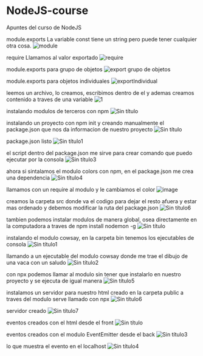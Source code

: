 # NodeJS-course
Apuntes del curso de NodeJS


module.exports
La variable const tiene un string pero puede tener cualquier otra cosa.
![module](https://user-images.githubusercontent.com/113071685/202582972-c9031f0f-47b9-4115-9c8a-642972f4fcee.png)

require
Llamamos al valor exportado
![require](https://user-images.githubusercontent.com/113071685/202583303-0c452870-9103-468f-bd39-b8a0bc922e18.png)

module.exports para grupo de objetos
![export grupo de objetos](https://user-images.githubusercontent.com/113071685/202584842-c8593e87-59b9-4cbb-a4cf-c1f4de396fad.png)

module.exports para objetos individuales
![exportIndividual](https://user-images.githubusercontent.com/113071685/202875429-dd1f922d-0202-4d60-b002-baf6f08018c3.png)


leemos un archivo, lo creamos, escribimos dentro de el y ademas creamos contenido a traves de una variable
![1](https://user-images.githubusercontent.com/113071685/204102697-386a7d59-7a8a-4f8b-bf21-1637f91ce692.png)


instalando modulos de terceros con npm
![Sin título](https://user-images.githubusercontent.com/113071685/205508492-45f79647-3183-4c96-8452-d878a326e383.png)


instalando un proyecto con npm init y creando manualmente el package.json que nos da informacion de nuestro proyecto
![Sin título](https://user-images.githubusercontent.com/113071685/206056352-1c54e7a0-eb9a-4e54-b6e5-d3ffd0da15f4.png)


package.json listo
![Sin título1](https://user-images.githubusercontent.com/113071685/206056474-2e9b3560-ebc2-41ff-bd28-880a0999a2ab.png)


el script dentro del package.json me sirve para crear comando que puedo ejecutar por la consola
![Sin título3](https://user-images.githubusercontent.com/113071685/206059789-3302c3b2-a4bb-48a1-83a6-1c0d3043d5ef.png)

ahora si sintalamos el modulo colors con npm, en el package.json me crea una dependencia
![Sin título4](https://user-images.githubusercontent.com/113071685/206060959-303962f6-66fa-4d49-9116-70e566aa24cb.png)

llamamos con un require al modulo y le cambiamos el color 
![image](https://user-images.githubusercontent.com/113071685/206061354-037ad5b8-dc60-411b-b13c-6c8496594b0d.png)


creamos la carpeta src donde va el codigo para dejar el resto afuera y estar mas ordenado y debemos modificar la ruta del package.json
![Sin título6](https://user-images.githubusercontent.com/113071685/206061991-700a8d65-0f47-4171-93a2-84171db7ab5d.png)

tambien podemos instalar modulos de manera global, osea directamente en la computadora a traves de npm install nodemon -g
![Sin título](https://user-images.githubusercontent.com/113071685/206546005-ab06dc99-17fa-49a7-a3e9-f8bb6a746cec.png)


instalando el modulo cowsay, en la carpeta bin tenemos los ejecutables de consola
![Sin título1](https://user-images.githubusercontent.com/113071685/206548255-e3317edc-5dee-42d0-81d4-ed58259827df.png)

llamando a un ejecutable del modulo cowsay donde me trae el dibujo de una vaca con un saludo
![Sin título2](https://user-images.githubusercontent.com/113071685/206549219-6798e63d-0df5-4ba1-a818-d8b8de17e6e8.png)

con npx podemos llamar al modulo sin tener que instalarlo en nuestro proyecto y se ejecuta de igual manera
![Sin título5](https://user-images.githubusercontent.com/113071685/206550602-d24abd33-9954-44d9-99cb-c60e328f8a8c.png)

instalamos un servidor para nuestro html creado en la carpeta public a traves del modulo serve llamado con npx
![Sin título6](https://user-images.githubusercontent.com/113071685/206552239-d0dcda53-6de8-49cf-875f-556d2242ca8b.png)

servidor creado
![Sin título7](https://user-images.githubusercontent.com/113071685/206552687-a802cfc4-4a55-485f-9fc8-a7eedc19e9bd.png)

eventos creados con el html desde el front
![Sin título](https://user-images.githubusercontent.com/113071685/208325243-eeb15776-c58d-4dbe-975b-5bd9310e5c2d.png)

eventos creados con el modulo EventEmitter desde el back
![Sin título3](https://user-images.githubusercontent.com/113071685/208325287-3f4711f2-ea6d-43c8-97e3-f6f6be0d3ce7.png)

lo que muestra el evento en el localhost
![Sin título4](https://user-images.githubusercontent.com/113071685/208325319-07e3d939-37c8-45f4-8bd8-8596251319c6.png)













